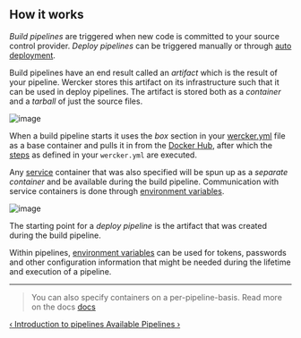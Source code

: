 ## How it works

*Build pipelines* are triggered when new code is committed to your source
control provider. *Deploy pipelines* can be triggered manually or through
[auto deployment](/docs/deploy/auto-deploy.html).

Build pipelines have an end result called an *artifact* which is the
result of your pipeline. Wercker stores this artifact on its
infrastructure such that it can be used in deploy pipelines. The
artifact is stored both as a *container* and a *tarball* of just the source
files.

![image](/images/pipeline-build.svg)

When a build pipeline starts it uses the *box* section in your
[wercker.yml](/learn/basics/configuration.html) file as a base container and
pulls it in from the [Docker Hub](http://dockerhub.com), after which the
[steps](/learn/steps/introduction.html) as defined in your `wercker.yml` are
executed.

Any [service](/learn/containers/services.html) container that was also
specified will be spun up as a *separate container* and be available
during the build pipeline. Communication with service containers is done
through [environment variables](/learn/containers/using-containers.html).

![image](/images/pipeline-service.svg)

The starting point for a *deploy pipeline* is the artifact that was
created during the build pipeline.

Within pipelines, [environment variables](/learn/basics/configuration.html)
can be used for tokens, passwords and other configuration information that
might be needed during the lifetime and execution of a pipeline.

- - -
> You can also specify containers on a per-pipeline-basis. Read more on the docs
> [docs](/docs/pipelines/per-pipeline-containers.html)

[&lsaquo; Introduction to pipelines ](/learn/pipelines/introduction.html "nav previous pipelines")
[Available Pipelines &rsaquo;](/learn/pipelines/available-pipelines.html "nav next pipelines")
